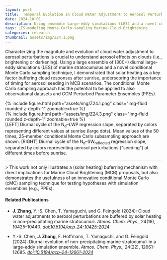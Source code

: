 ```yaml
---
layout: post
title:  Temporal Evolution in Cloud Water Adjustment to Aerosol Perturbations
date: 2024-10-01
description: Using ensemble Large-eddy simulations (LES) and a novel conditional Monte Carle sampling method to examine the evolution in cloud water adjustment.
tags: LES-modeling Monte-Carlo-sampling Marine-Cloud-Brightening
categories: research
thumbnail: assets/img/Z24.1.png
---
```


Characterizing the magnitute and evolution of cloud water adjustment to aerosol perturbations is crucial to understand aerosol effects on clouds (i.e., brightening or darkening). Using a large ensemble of (300+) diurnal large-eddy simulations (LES) of marine stratocumulus and a novel conditional Monte Carlo sampling technique, I demonstrated that solar heating as a key factor buffering cloud responses after sunrise, underscoring the importance of timing for aerosol seeding in MCB scenarios. The conditional Monte Carlo sampling approach has the potential to be applied to also observational datasets and GCM Perturbed Parameter Ensembles (PPEs).

<div class="row mt-3">
    <div class="col-sm mt-3 mt-md-0">
        {% include figure.html path="assets/img/Z24.1.png" class="img-fluid rounded z-depth-1" zoomable=true %}
    </div>
    <div class="col-sm mt-3 mt-md-0">
        {% include figure.html path="assets/img/Z24.3.png" class="img-fluid rounded z-depth-1" zoomable=true %}
    </div>
</div>
<div class="caption">
    [LEFT] Diurnal cycle of the N<sub>d</sub>–LWP regression slope, separated by colors representing different values at sunrise (large dots). Mean values of the 50 times, 25-member conditional Monte Carlo subsampling approach are shown. [RIGHT] Diurnal cycle of the N<sub>d</sub>–SW<sub>reflected</sub> regression slope, separated by colors representing aerosol perturbations ("seeding") at different times before sunrise.
</div>

<hr>
> This work not only illustrates a (solar heating) buferring mechanism with direct implications for Marine Cloud Brightening (MCB) proposals, but also demonstrates the usefulness of an innovative conditional Monte Carlo (cMC) sampling technique for testing hypotheses with simulation ensembles (e.g., PPEs).

#### Related Publications
- **J. Zhang**, Y.-S. Chen, T. Yamaguchi, and G. Feingold (2024): Cloud water adjustments to aerosol perturbations are buffered by solar heating in non-precipitating marine stratocumuli. _Atmos. Chem. Phys._, 24(18), 10425–10440. [*doi:10.5194/acp-24-10425-2024*](https://doi.org/10.5194/acp-24-10425-2024)

- Y.-S. Chen, **J. Zhang**, F. Hoffmann, T. Yamaguchi, and G. Feingold (2024): Diurnal evolution of non-precipitating marine stratocumuli in a large-eddy simulation ensemble. _Atmos. Chem. Phys._, 24(22), 12661–12685. [*doi:10.5194/acp-24-12661-2024*](https://doi.org/10.5194/acp-24-12661-2024)


